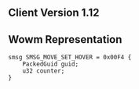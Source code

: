 ## Client Version 1.12

## Wowm Representation
```rust,ignore
smsg SMSG_MOVE_SET_HOVER = 0x00F4 {
    PackedGuid guid;    
    u32 counter;    
}

```
